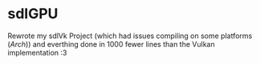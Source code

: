# sdlGPU

Rewrote my sdlVk Project (which had issues compiling on some platforms (*Arch*)) and everthing done in 1000 fewer lines than the Vulkan implementation :3

